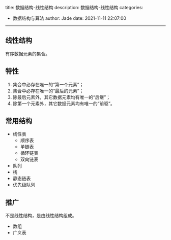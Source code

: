 title: 数据结构-线性结构
description: 数据结构-线性结构
categories:
  - 数据结构与算法
author: Jade
date: 2021-11-11 22:07:00
---

## 线性结构
有序数据元素的集合。

## 特性
1. 集合中必存在唯一的“第一个元素”；
2. 集合中必存在唯一的“最后的元素”；
3. 除最后元素外，其它数据元素均有唯一的“后继”；
4. 除第一个元素外，其它数据元素均有唯一的“前驱”。

## 常用结构
- 线性表
  - 顺序表
  - 单链表
  - 循环链表
  - 双向链表
- 队列
- 栈
- 静态链表
- 优先级队列

## 推广
不是线性结构，是由线性结构组成。
- 数组
- 广义表
